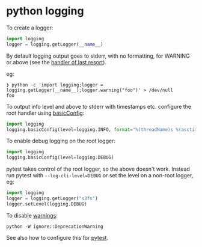 # python logging

To create a logger:

```python
import logging
logger = logging.getLogger(__name__)
```

By default logging output goes to stderr, with no formatting, for WARNING or above (see the [handler of last resort](https://docs.python.org/3/library/logging.html#logging.lastResort)).

eg:

```shell
❯ python -c 'import logging;logger = logging.getLogger(__name__);logger.warning("foo")' > /dev/null
foo
```

To output info level and above to stderr with timestamps etc. configure the root handler using [basicConfig](https://docs.python.org/3/library/logging.html#logging.basicConfig):

```python
import logging
logging.basicConfig(level=logging.INFO, format="%(threadName)s %(asctime)s %(levelname)s %(message)s")
```

To enable debug logging on the root logger:

```python
import logging
logging.basicConfig(level=logging.DEBUG)
```

pytest takes control of the root logger, so the above doesn't work. Instead run pytest with `--log-cli-level=DEBUG` or set the level on a non-root logger, eg:

```python
import logging
logger = logging.getLogger("s3fs")
logger.setLevel(logging.DEBUG)
```

To disable [warnings](https://docs.python.org/3/library/warnings.html):

```
python -W ignore::DeprecationWarning
```

See also how to configure this for [pytest](https://docs.pytest.org/en/latest/how-to/capture-warnings.html#disabling-warnings-summary).
